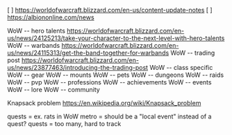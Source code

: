 [ ] https://worldofwarcraft.blizzard.com/en-us/content-update-notes
[ ] https://albiononline.com/news

WoW -- hero talents https://worldofwarcraft.blizzard.com/en-us/news/24125213/take-your-character-to-the-next-level-with-hero-talents
WoW -- warbands https://worldofwarcraft.blizzard.com/en-us/news/24115313/get-the-band-together-for-warbands
WoW -- trading post https://worldofwarcraft.blizzard.com/en-us/news/23877463/introducing-the-trading-post
WoW -- class specific
WoW -- gear
WoW -- mounts
WoW -- pets
WoW -- dungeons
WoW -- raids
WoW -- pvp
WoW -- professions
WoW -- achievements
WoW -- events
WoW -- lore
WoW -- community


Knapsack problem https://en.wikipedia.org/wiki/Knapsack_problem


quests = ex. rats in WoW metro = should be a "local event" instead of a quest?
quests = too many, hard to track

